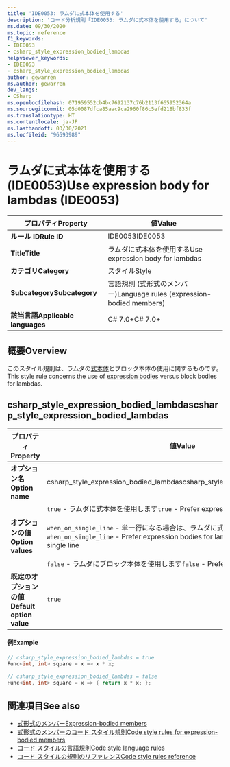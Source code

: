 ```yaml
---
title: 'IDE0053: ラムダに式本体を使用する'
description: 'コード分析規則「IDE0053: ラムダに式本体を使用する」について'
ms.date: 09/30/2020
ms.topic: reference
f1_keywords:
- IDE0053
- csharp_style_expression_bodied_lambdas
helpviewer_keywords:
- IDE0053
- csharp_style_expression_bodied_lambdas
author: gewarren
ms.author: gewarren
dev_langs:
- CSharp
ms.openlocfilehash: 071959552cb4bc7692137c76b2113f665952364a
ms.sourcegitcommit: 05d0087dfca85aac9ca2960f86c5efd218bf833f
ms.translationtype: HT
ms.contentlocale: ja-JP
ms.lasthandoff: 03/30/2021
ms.locfileid: "96593989"
---
```

# <a name="use-expression-body-for-lambdas-ide0053"></a><span data-ttu-id="8d443-103">ラムダに式本体を使用する (IDE0053)</span><span class="sxs-lookup"><span data-stu-id="8d443-103">Use expression body for lambdas (IDE0053)</span></span>

|<span data-ttu-id="8d443-104">プロパティ</span><span class="sxs-lookup"><span data-stu-id="8d443-104">Property</span></span>|<span data-ttu-id="8d443-105">値</span><span class="sxs-lookup"><span data-stu-id="8d443-105">Value</span></span>|
|-|-|
| <span data-ttu-id="8d443-106">**ルール ID**</span><span class="sxs-lookup"><span data-stu-id="8d443-106">**Rule ID**</span></span> | <span data-ttu-id="8d443-107">IDE0053</span><span class="sxs-lookup"><span data-stu-id="8d443-107">IDE0053</span></span> |
| <span data-ttu-id="8d443-108">**Title**</span><span class="sxs-lookup"><span data-stu-id="8d443-108">**Title**</span></span> | <span data-ttu-id="8d443-109">ラムダに式本体を使用する</span><span class="sxs-lookup"><span data-stu-id="8d443-109">Use expression body for lambdas</span></span> |
| <span data-ttu-id="8d443-110">**カテゴリ**</span><span class="sxs-lookup"><span data-stu-id="8d443-110">**Category**</span></span> | <span data-ttu-id="8d443-111">スタイル</span><span class="sxs-lookup"><span data-stu-id="8d443-111">Style</span></span> |
| <span data-ttu-id="8d443-112">**Subcategory**</span><span class="sxs-lookup"><span data-stu-id="8d443-112">**Subcategory**</span></span> | <span data-ttu-id="8d443-113">言語規則 (式形式のメンバー)</span><span class="sxs-lookup"><span data-stu-id="8d443-113">Language rules (expression-bodied members)</span></span> |
| <span data-ttu-id="8d443-114">**該当言語**</span><span class="sxs-lookup"><span data-stu-id="8d443-114">**Applicable languages**</span></span> | <span data-ttu-id="8d443-115">C# 7.0+</span><span class="sxs-lookup"><span data-stu-id="8d443-115">C# 7.0+</span></span> |

## <a name="overview"></a><span data-ttu-id="8d443-116">概要</span><span class="sxs-lookup"><span data-stu-id="8d443-116">Overview</span></span>

<span data-ttu-id="8d443-117">このスタイル規則は、ラムダの[式本体](../../../csharp/programming-guide/statements-expressions-operators/expression-bodied-members.md)とブロック本体の使用に関するものです。</span><span class="sxs-lookup"><span data-stu-id="8d443-117">This style rule concerns the use of [expression bodies](../../../csharp/programming-guide/statements-expressions-operators/expression-bodied-members.md) versus block bodies for lambdas.</span></span>

## <a name="csharp_style_expression_bodied_lambdas"></a><span data-ttu-id="8d443-118">csharp_style_expression_bodied_lambdas</span><span class="sxs-lookup"><span data-stu-id="8d443-118">csharp_style_expression_bodied_lambdas</span></span>

|<span data-ttu-id="8d443-119">プロパティ</span><span class="sxs-lookup"><span data-stu-id="8d443-119">Property</span></span>|<span data-ttu-id="8d443-120">値</span><span class="sxs-lookup"><span data-stu-id="8d443-120">Value</span></span>|
|-|-|
| <span data-ttu-id="8d443-121">**オプション名**</span><span class="sxs-lookup"><span data-stu-id="8d443-121">**Option name**</span></span> | <span data-ttu-id="8d443-122">csharp_style_expression_bodied_lambdas</span><span class="sxs-lookup"><span data-stu-id="8d443-122">csharp_style_expression_bodied_lambdas</span></span>
| <span data-ttu-id="8d443-123">**オプションの値**</span><span class="sxs-lookup"><span data-stu-id="8d443-123">**Option values**</span></span> | <span data-ttu-id="8d443-124">`true` - ラムダに式本体を使用します</span><span class="sxs-lookup"><span data-stu-id="8d443-124">`true` - Prefer expression bodies for lambdas</span></span><br /><br /><span data-ttu-id="8d443-125">`when_on_single_line` - 単一行になる場合は、ラムダに式本体を使用します</span><span class="sxs-lookup"><span data-stu-id="8d443-125">`when_on_single_line` - Prefer expression bodies for lambdas when they will be a single line</span></span><br /><br /><span data-ttu-id="8d443-126">`false` - ラムダにブロック本体を使用します</span><span class="sxs-lookup"><span data-stu-id="8d443-126">`false` - Prefer block bodies for lambdas</span></span> |
| <span data-ttu-id="8d443-127">**既定のオプションの値**</span><span class="sxs-lookup"><span data-stu-id="8d443-127">**Default option value**</span></span> | `true` |

#### <a name="example"></a><span data-ttu-id="8d443-128">例</span><span class="sxs-lookup"><span data-stu-id="8d443-128">Example</span></span>

```csharp
// csharp_style_expression_bodied_lambdas = true
Func<int, int> square = x => x * x;

// csharp_style_expression_bodied_lambdas = false
Func<int, int> square = x => { return x * x; };
```

## <a name="see-also"></a><span data-ttu-id="8d443-129">関連項目</span><span class="sxs-lookup"><span data-stu-id="8d443-129">See also</span></span>

- [<span data-ttu-id="8d443-130">式形式のメンバー</span><span class="sxs-lookup"><span data-stu-id="8d443-130">Expression-bodied members</span></span>](../../../csharp/programming-guide/statements-expressions-operators/expression-bodied-members.md)
- [<span data-ttu-id="8d443-131">式形式のメンバーのコード スタイル規則</span><span class="sxs-lookup"><span data-stu-id="8d443-131">Code style rules for expression-bodied members</span></span>](expression-bodied-members.md)
- [<span data-ttu-id="8d443-132">コード スタイルの言語規則</span><span class="sxs-lookup"><span data-stu-id="8d443-132">Code style language rules</span></span>](language-rules.md)
- [<span data-ttu-id="8d443-133">コード スタイルの規則のリファレンス</span><span class="sxs-lookup"><span data-stu-id="8d443-133">Code style rules reference</span></span>](index.md)

